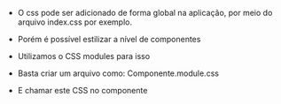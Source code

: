 * O css pode ser adicionado de forma global na aplicação, por meio do arquivo index.css por exemplo.

* Porém é possível estilizar a nível de componentes

* Utilizamos o CSS modules para isso

* Basta criar um arquivo como: Componente.module.css

* E chamar este CSS no componente